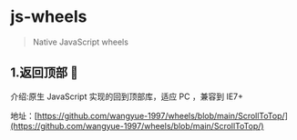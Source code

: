 # js-wheels
> Native JavaScript wheels

## 1.返回顶部 🚗
介绍:原生 JavaScript 实现的回到顶部库，适应 PC ，兼容到 IE7+

地址：[https://github.com/wangyue-1997/wheels/blob/main/ScrollToTop/](https://github.com/wangyue-1997/wheels/blob/main/ScrollToTop/)

